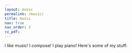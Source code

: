 ```yaml
---
layout: music
permalink: /music/
title: music
nav: true
nav_order: 3
cv_pdf: 
---
```


I like music! I compose! I play piano! Here's some of my stuff: